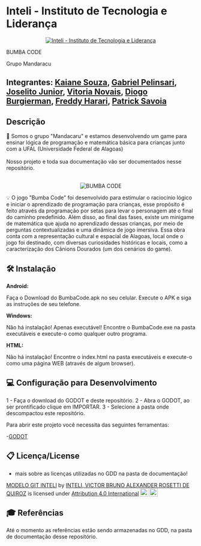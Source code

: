 # Inteli - Instituto de Tecnologia e Liderança 

<p align="center">
<a href= "https://www.inteli.edu.br/"><img src="https://www.inteli.edu.br/wp-content/uploads/2021/08/20172028/marca_1-2.png" alt="Inteli - Instituto de Tecnologia e Liderança" border="0"></a>
</p>

BUMBA CODE

Grupo Mandaracu

## Integrantes: <a href="https://github.com/kaianes/Tutorial_M1_Kaiane_Souza">Kaiane Souza</a>, <a href="https://github.com/pelinsarix/Tutorial_M1_Gabriel_Ribeiro">Gabriel Pelinsari</a>, <a href="https://github.com/jjrkkj/Tutorial_M1_Joselito_Carvalho">Joselito Junior</a>, <a href="https://github.com/vitorianovaes">Vitoria Novais</a>, <a href="https://github.com/DiogoBurgierman/Tutorial_M1_Diogo_Burgierman">Diogo Burgierman</a>, <a href="https://github.com/Freddyharari/Tutorial_M1_freddy_harari">Freddy Harari</a>, <a href="https://github.com/PatrickSavoia/Tutorial_M1_Patrick_Savoia">Patrick Savoia</a>

## Descrição

📜 Somos o grupo "Mandacaru" e estamos desenvolvendo um game para ensinar lógica de programação e matemática básica para crianças junto com a UFAL (Universidade Federal de Alagoas)
<br><br>
Nosso projeto e toda sua documentação vão ser documentados nesse repositório.
<br><br>
<p align="center">
<img src=""C:\Users\Inteli\Downloads\bumba.jpg"" alt="BUMBA CODE" border="0">
</p>


💡 O jogo "Bumba Code" foi desenvolvido para estimular o raciocínio lógico e iniciar o aprendizado de programação para crianças, esse propósito é feito através da programação por setas para levar o personagem até o final do caminho predefinido. Além disso, ao final das fases, existe um minigame de matemática que ajuda no aprendizado dessas crianças, por meio de perguntas contextualizadas e uma dinâmica de jogo imersiva.
Essa obra conta com a representação cultural e espacial de Alagoas, local onde o jogo foi destinado, com diversas curiosidades históricas e locais, como a caracterização dos Cânions Dourados (um dos cenários do game).

## 🛠 Instalação

<b>Android:</b>

Faça o Download do BumbaCode.apk no seu celular.
Execute o APK e siga as instruções de seu telefone.

<b>Windows:</b>

Não há instalação! Apenas executável!
Encontre o BumbaCode.exe na pasta executáveis e execute-o como qualquer outro programa.

<b>HTML:</b>

Não há instalação!
Encontre o index.html na pasta executáveis e execute-o como uma página WEB (através de algum browser).

## 💻 Configuração para Desenvolvimento

1 - Faça o download do GODOT e deste repositório.
2 - Abra o GODOT, ao ser prontificado clique em IMPORTAR.
3 - Selecione a pasta onde descompactou este repositório.

Para abrir este projeto você necessita das seguintes ferramentas:

-<a href="https://godotengine.org/download">GODOT</a>

## 📋 Licença/License

- mais sobre as licenças utilizadas no GDD na pasta de documentação!

<p xmlns:cc="http://creativecommons.org/ns#" xmlns:dct="http://purl.org/dc/terms/"><a property="dct:title" rel="cc:attributionURL" href="https://github.com/Spidus/Teste_Final_1">MODELO GIT INTELI</a> by <a rel="cc:attributionURL dct:creator" property="cc:attributionName" href="https://www.yggbrasil.com.br/vr">INTELI, VICTOR BRUNO ALEXANDER ROSETTI DE QUIROZ</a> is licensed under <a href="http://creativecommons.org/licenses/by/4.0/?ref=chooser-v1" target="_blank" rel="license noopener noreferrer" style="display:inline-block;">Attribution 4.0 International<img style="height:22px!important;margin-left:3px;vertical-align:text-bottom;" src="https://mirrors.creativecommons.org/presskit/icons/cc.svg?ref=chooser-v1"><img style="height:22px!important;margin-left:3px;vertical-align:text-bottom;" src="https://mirrors.creativecommons.org/presskit/icons/by.svg?ref=chooser-v1"></a></p>

## 🎓 Referências

Até o momento as referências estão sendo armazenadas no GDD, na pasta de documentação desse repositório.
